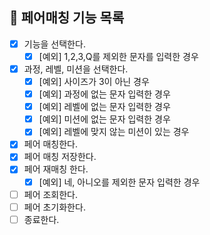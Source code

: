 ## 🚀 페어매칭 기능 목록

- [X] 기능을 선택한다.
  - [X] [예외] 1,2,3,Q를 제외한 문자를 입력한 경우
- [X] 과정, 레벨, 미션을 선택한다.
  - [X] [예외] 사이즈가 3이 아닌 경우
  - [X] [예외] 과정에 없는 문자 입력한 경우
  - [X] [예외] 레벨에 없는 문자 입력한 경우
  - [X] [예외] 미션에 없는 문자 입력한 경우
  - [X] [예외] 레벨에 맞지 않는 미션이 있는 경우
- [X] 페어 매칭한다.
- [X] 페어 매칭 저장한다.
- [X] 페어 재매칭 한다.
  - [X] [예외] 네, 아니오를 제외한 문자 입력한 경우
- [ ] 페어 조회한다.
- [ ] 페어 초기화한다.
- [ ] 종료한다.
